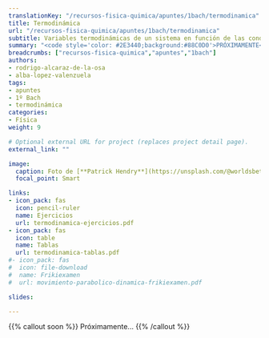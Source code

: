 ```yaml
---
translationKey: "/recursos-fisica-quimica/apuntes/1bach/termodinamica"
title: Termodinámica
url: "/recursos-fisica-quimica/apuntes/1bach/termodinamica"
subtitle: Variables termodinámicas de un sistema en función de las condiciones
summary: "<code style='color: #2E3440;background:#88C0D0'>PRÓXIMAMENTE</code><br>Variables termodinámicas de un sistema en función de las condiciones."
breadcrumbs: ["recursos-fisica-quimica","apuntes","1bach"]
authors:
- rodrigo-alcaraz-de-la-osa
- alba-lopez-valenzuela
tags:
- apuntes
- 1º Bach
- termodinámica
categories:
- Física
weight: 9

# Optional external URL for project (replaces project detail page).
external_link: ""

image:
  caption: Foto de [**Patrick Hendry**](https://unsplash.com/@worldsbetweenlines) en [Unsplash](https://unsplash.com/photos/-AbeoL252z0)
  focal_point: Smart

links:
- icon_pack: fas
  icon: pencil-ruler
  name: Ejercicios
  url: termodinamica-ejercicios.pdf
- icon_pack: fas
  icon: table
  name: Tablas
  url: termodinamica-tablas.pdf
#- icon_pack: fas
#  icon: file-download
#  name: Frikiexamen
#  url: movimiento-parabolico-dinamica-frikiexamen.pdf

slides: 

---
```


{{% callout soon %}}
Próximamente...
{{% /callout %}}
